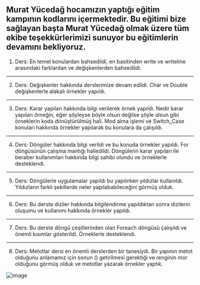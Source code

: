 Murat Yücedağ hocamızın yaptığı eğitim kampının kodlarını içermektedir. Bu eğitimi bize sağlayan başta Murat Yücedağ olmak üzere tüm ekibe teşekkürlerimizi sunuyor bu eğitimlerin devamını bekliyoruz. 
--------------------------------------------------------------------------------------------------------------------
1. Ders: En temel konulardan bahsedildi, en basitinden write ve writeline arasındaki farklardan ve değişkenlerden bahsedildi. 
--------------------------------------------------------------------------------------------------------------------
2. Ders: Değişkenler hakkında derslerimize devam edildi. Char ve Double değişkenlerle alakalı örnekler yapıldı. 
--------------------------------------------------------------------------------------------------------------------
3. Ders:  Karar yapıları hakkında bilgi verilerek örnek yapıldı. Nedir karar yapıları örneğin, eğer şöyleyse böyle olsun değilse şöyle olsun gibi örneklerin koda dönüştürülmüş hali. Mod alma işlemi ve Switch_Case konuları hakkında örnekler yapılarak bu konulara da çalışıldı. 
-------------------------------------------------------------------------------------------------------------------
4. Ders: Döngüler hakkında bilgi verildi ve bu konuda örnekler yapıldı. For döngüsünün çalışma mantığı halledildi. Döngülerin karar yapıları ile beraber kullanımları hakkında bilgi sahibi olundu ve örneklerle desteklendi.
--------------------------------------------------------------------------------------------------------------------
5. Ders: Döngülerle uygulamalar yapıldı bu yapılırken yıldızlar kullanıldı. Yıldızların farklı şekillerde neler yapılababileceğini görmüş olduk.
--------------------------------------------------------------------------------------------------------------------
6. Ders: Bu derste diziler hakkında bilgilendirme yapıldıktan sonra dizilerin oluşumu ve kullanımı hakkında örnekler yapıldı.
--------------------------------------------------------------------------------------------------------------------
7. Ders: Bu derste döngü çeşitlerinden olan Foreach döngüsü çalışıldı ve önemli kısımlar gösterildi. Örneklerle desteklendi.
---------------------------------------------------------------------------------------------------------------------
8. Ders: Metotlar dersi en önemli derslerden bir tanesiydi. Bir yapının metot olduğunu anlamamız için sonun () getirilmesi gerektiği ve renginin mor olduğunu görmüş olduk ve metotlar yazarak örnekler yaptık.


![image](https://github.com/user-attachments/assets/b3acdbe7-e65e-4e7c-9d8d-7176a9b9bc18)


